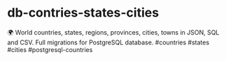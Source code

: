 # db-contries-states-cities
🌍 World countries, states, regions, provinces, cities, towns in JSON, SQL and CSV. Full migrations for PostgreSQL database. #countries #states #cities #postgresql-countries

